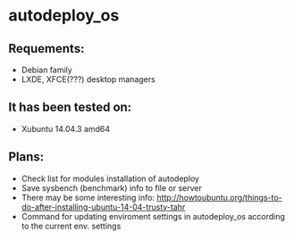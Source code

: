 # autodeploy_os

## Requements:
- Debian family
- LXDE, XFCE(???) desktop managers

## It has been tested on:
- Xubuntu 14.04.3 amd64

## Plans:
- Check list for modules installation of autodeploy
- Save sysbench (benchmark) info to file or server
- There may be some interesting info: http://howtoubuntu.org/things-to-do-after-installing-ubuntu-14-04-trusty-tahr
- Command for updating enviroment settings in autodeploy_os according to the current env. settings
